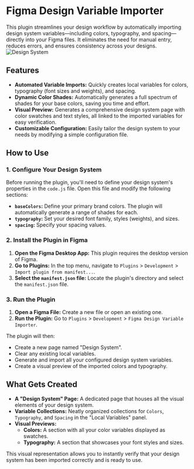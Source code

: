 # Figma Design Variable Importer

This plugin streamlines your design workflow by automatically importing design system variables—including colors, typography, and spacing—directly into your Figma files. It eliminates the need for manual entry, reduces errors, and ensures consistency across your designs.
![Design System](https://raw.githubusercontent.com/mjavason/Figma-Design-System-Importer/main/public/eesign-system-screenshot.png)

## Features

- **Automated Variable Imports:** Quickly creates local variables for colors, typography (font sizes and weights), and spacing.
- **Dynamic Color Shades:** Automatically generates a full spectrum of shades for your base colors, saving you time and effort.
- **Visual Preview:** Generates a comprehensive design system page with color swatches and text styles, all linked to the imported variables for easy verification.
- **Customizable Configuration:** Easily tailor the design system to your needs by modifying a simple configuration file.

## How to Use

### 1. Configure Your Design System

Before running the plugin, you'll need to define your design system's properties in the `code.js` file. Open this file and modify the following sections:

- **`baseColors`:** Define your primary brand colors. The plugin will automatically generate a range of shades for each.
- **`typography`:** Set your desired font family, styles (weights), and sizes.
- **`spacing`:** Specify your spacing values.

### 2. Install the Plugin in Figma

1.  **Open the Figma Desktop App:** This plugin requires the desktop version of Figma.
2.  **Go to Plugins:** In the top menu, navigate to `Plugins` > `Development` > `Import plugin from manifest...`.
3.  **Select the `manifest.json` file:** Locate the plugin's directory and select the `manifest.json` file.

### 3. Run the Plugin

1.  **Open a Figma File:** Create a new file or open an existing one.
2.  **Run the Plugin:** Go to `Plugins` > `Development` > `Figma Design Variable Importer`.

The plugin will then:

- Create a new page named "Design System".
- Clear any existing local variables.
- Generate and import all your configured design system variables.
- Create a visual preview of the imported colors and typography.

## What Gets Created

- **A "Design System" Page:** A dedicated page that houses all the visual elements of your design system.
- **Variable Collections:** Neatly organized collections for `Colors`, `Typography`, and `Spacing` in the "Local Variables" panel.
- **Visual Previews:**
  - **Colors:** A section with all your color variables displayed as swatches.
  - **Typography:** A section that showcases your font styles and sizes.

This visual representation allows you to instantly verify that your design system has been imported correctly and is ready to use.
